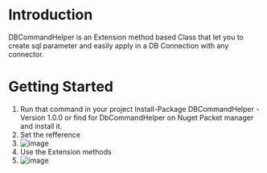 # Introduction 
DBCommandHelper is an Extension method based Class that let you to create sql parameter and easily apply in a DB Connection with any connector.

# Getting Started
1. Run that command in your project Install-Package DBCommandHelper -Version 1.0.0 or find for DbCommandHelper on Nuget Packet manager and install it.
2. Set the refference
3. ![image](https://user-images.githubusercontent.com/48934827/153776319-446bf5c3-5c03-4954-8168-dac260b09370.png)
4. Use the Extension methods
5. ![image](https://user-images.githubusercontent.com/48934827/153776148-87aa7ce4-3b47-4e20-9264-19d081003ef8.png)
